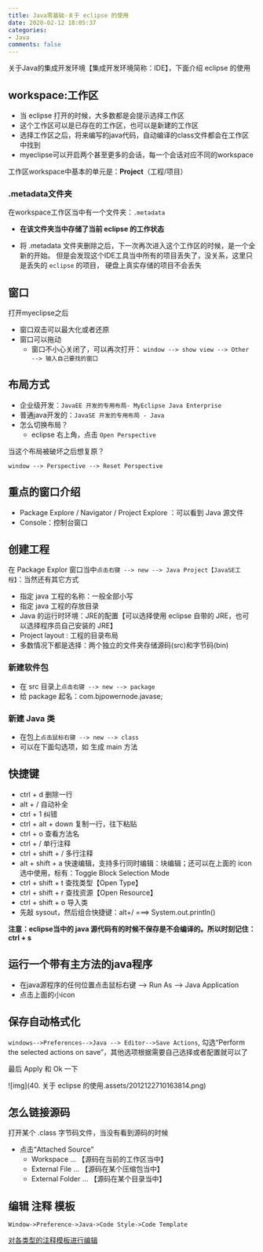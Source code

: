 ```yaml
---
title: Java零基础-关于 eclipse 的使用
date: 2020-02-12 18:05:37
categories:
- Java
comments: false
---
```




关于Java的集成开发环境【集成开发环境简称：IDE】，下面介绍 eclipse 的使用

<!-- more -->



## workspace:工作区
 - 当 eclipse 打开的时候，大多数都是会提示选择工作区
 - 这个工作区可以是已存在的工作区，也可以是新建的工作区
 - 选择工作区之后，将来编写的java代码，自动编译的class文件都会在工作区中找到
 - myeclipse可以开启两个甚至更多的会话，每一个会话对应不同的workspace

工作区workspace中基本的单元是：**Project**（工程/项目）

### .metadata文件夹

在workspace工作区当中有一个文件夹：`.metadata`

- **在该文件夹当中存储了当前 eclipse 的工作状态**

- 将 .metadata 文件夹删除之后，下一次再次进入这个工作区的时候，是一个全新的开始。
但是会发现这个IDE工具当中所有的项目丢失了，没关系，这里只是丢失的 `eclipse` 的项目，
硬盘上真实存储的项目不会丢失



## 窗口

打开myeclipse之后
 - 窗口双击可以最大化或者还原
 - 窗口可以拖动
	- 窗口不小心关闭了，可以再次打开：
	`window --> show view --> Other --> 输入自己要找的窗口`



## 布局方式

- 企业级开发：`JavaEE 开发的专用布局- MyEclipse Java Enterprise`
- 普通java开发的：`JavaSE 开发的专用布局 - Java`
- 怎么切换布局？
	* eclipse 右上角，点击 `Open Perspective`

当这个布局被破坏之后想复原？

 `window --> Perspective --> Reset Perspective`



## 重点的窗口介绍
- Package Explore / Navigator / Project Explore ：可以看到 Java 源文件
- Console：控制台窗口



## 创建工程

在 Package Explor 窗口当中`点击右键 --> new --> Java Project【JavaSE工程】`：当然还有其它方式
- 指定 java 工程的名称：一般全部小写
- 指定 java 工程的存放目录
- Java 的运行时环境：JRE的配置【可以选择使用 eclipse 自带的 JRE，也可以选择程序员自己安装的 JRE】
- Project layout : 工程的目录布局
- 多数情况下都是选择：两个独立的文件夹存储源码(src)和字节码(bin)

### 新建软件包

- 在 src 目录上`点击右键 --> new --> package`
- 给 package 起名：com.bjpowernode.javase;


### 新建 Java 类

- 在包上`点击鼠标右键 --> new --> class`
- 可以在下面勾选项，如 生成 main 方法



## 快捷键

- ctrl + d 删除一行
- alt + / 自动补全
- ctrl + 1 纠错
- ctrl + alt + down 复制一行，往下粘贴
- ctrl + o 查看方法名
- ctrl + / 单行注释
- ctrl + shift + / 多行注释
- alt + shift + a 快速编辑，支持多行同时编辑：块编辑；还可以在上面的 icon 选中使用，标有：Toggle Block Selection Mode
- ctrl + shift + t 查找类型【Open Type】
- ctrl + shift + r 查找资源【Open Resource】
- ctrl + shift + o 导入类
- 先敲 sysout，然后组合快捷键：alt+/ ===> System.out.println()

**注意：eclipse当中的 java 源代码有的时候不保存是不会编译的。所以时刻记住：ctrl + s**



## 运行一个带有主方法的java程序

- 在java源程序的任何位置点击鼠标右键 --> Run As --> Java Application
- 点击上面的小icon



## 保存自动格式化

`windows-->Preferences-->Java --> Editor-->Save Actions`, 勾选“Perform the selected actions on save”，其他选项根据需要自己选择或者配置就可以了

最后 Apply 和 Ok 一下

![img](40. 关于 eclipse 的使用.assets/2012122710163814.png)





## 怎么链接源码

打开某个 .class 字节码文件，当没有看到源码的时候

- 点击“Attached Source”
  - Workspace ... 【源码在当前的工作区当中】
  - External File ... 【源码在某个压缩包当中】
  - External Folder ... 【源码在某个目录当中】



## 编辑 注释 模板

`Window->Preference->Java->Code Style->Code Template`

[对各类型的注释模板进行编辑](https://www.cnblogs.com/Durant2035/p/10827431.html)